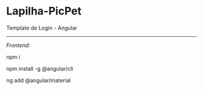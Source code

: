 # Lapilha-PicPet
Template de Login - Angular

--------------------------------
<i>Frontend:</i>

npm i

npm install -g @angular/cli

ng add @angular/material
